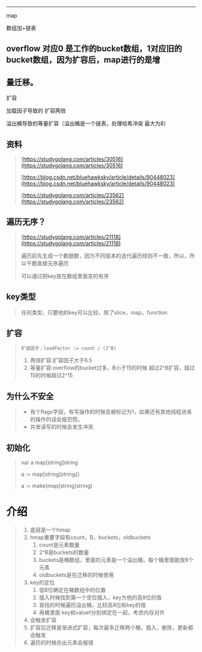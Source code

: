 
---

map

数组加+链表

## overflow 对应0 是工作的bucket数组，1对应旧的bucket数组，因为扩容后，map进行的是增

## 量迁移。

扩容

加载因子导致的 扩容两倍

溢出桶导致的等量扩容（溢出桶是一个链表，处理哈希冲突 最大为8）

## 资料

> [https://studygolang.com/articles/30516](https://studygolang.com/articles/30516)
>
> [https://blog.csdn.net/bluehawksky/article/details/90448023](https://blog.csdn.net/bluehawksky/article/details/90448023)
>
> [https://studygolang.com/articles/23562](https://studygolang.com/articles/23562)

## 遍历无序？

> [https://studygolang.com/articles/21118](https://studygolang.com/articles/21118)
>
> 遍历前先生成一个数据数，因为不同版本的迭代遍历规则不一致，所以，所以干脆直接无序遍历
>
> 可以通过把key放在数组里面变的有序

## key类型

> 任何类型，只要他的key可以比较，除了slice，map，function

## 扩容

> ```
> 扩容因子：loadFactor := count / (2^B)
> ```
>
> 1. 两倍扩容:扩容因子大于6.5
> 2. 等量扩容:overflow的bucket过多，B小于15的时候 超过2^B扩容，超过15的时候超过2^15

## 为什么不安全

> * 有个flags字段，有写操作的时候会被标记为1，如果还有其他线程进来的操作的话会报恐慌。
> * 并发读写的时候会发生冲突

## 初始化

> var a map\[string\]string
>
> a := map\[string\]string{}
>
> a := make\(map\[string\]string\)

# 介绍

> 1. 底层是一个hmap
> 2. hmap重要字段有count，B，buckets，oldbuckets
>    1. count是元素数量
>    2. 2^B是buckets的数量
>    3. buckets是桶数组，里面的元素是一个溢出桶，每个桶里面能放8个元素
>    4. oldbuckets是在迁移的时候使用
> 3. key的定位
>    1. 低B位确定在桶数组中的位置
>    2. 插入时候找到第一个空位插入，key为他的高8位的值
>    3. 查找的时候遍历溢出桶，比较高8位和key的值
>    4. 再桶里面 key和valuef分别绑定在一起，考虑内存对齐
> 4. 会触发扩容
> 5. 扩容后迁移是渐进式扩容，每次最多迁移两个桶，插入，删除，更新都会触发
> 6. 遍历的时候杀出元素会报错



